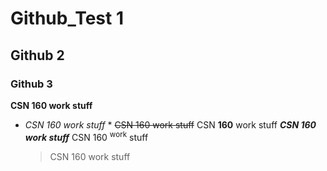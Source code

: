 # Github_Test 1
## Github 2
### Github 3
**CSN 160 work stuff**
* *CSN 160 work stuff* *
 ~~CSN 160 work stuff~~
CSN **160** work stuff
***CSN **160** work stuff***
  CSN 160 <sup>work</sup> stuff
  > CSN 160 work stuff 
